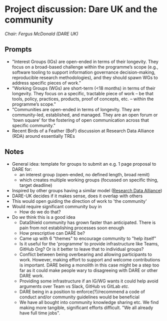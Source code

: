 # Project discussion: Dare UK and the community

_Chair: Fergus McDonald (DARE UK)_

## Prompts

- "Interest Groups (IGs) are open-ended in terms of their longevity. They focus on a broad-based challenge within the programme’s scope (e.g., software tooling to support information governance decision-making, reproducible research methodologies), and they should spawn WGs to address specific pieces of work."
- "Working Groups (WGs) are short-term (<18 months) in terms of their longevity. They focus on a specific, tractable piece of work – be that tools, policy, practices, products, proof of concepts, etc. – within the programme’s scope."
- "Communities are open-ended in terms of longevity. They are community-led, established, and managed. They are an open forum or 'town square' for the fostering of open communication across that specific community."
- Recent Birds of a Feather (BoF) discussion at Research Data Alliance (RDA) around essentially TREs

## Notes

- General idea: template for groups to submit an e.g. 1 page proposal to DARE for:
  - an interest group (open-ended, no defined length, broad remit)
  - which creates multiple working groups (focussed on specific thing, target deadline)
- Inspired by other groups having a similar model ([Research Data Alliance](https://rd-alliance.org))
- DARE-UK decides if it makes sense, does it overlap with others
- This would open guiding the direction of work to 'the community'
- Would require significant community buy in
  - How do we do that?
- Do _we_ think this is a good idea
  - DataShield community has grown faster than anticipated. There is pain from not establishing processes soon enough
  - How prescriptive can DARE be?
  - Came up with 6 "themes" to encourage community to "help itself"
  - Is it useful for the 'programme' to provide infrastructure like Teams, GitHub Org? Or is it better to leave that to individual groups?
  - Conflict between being overbearing and allowing participants to work. However, making effort to support and welcome contributions is important. DARE being a monolith in this case might be a step too far as it could make people wary to disagreeing with DARE or other DARE work.
  - Providing some infrastructure if an IG/WG wants it could help avoid arguments over Team vs Slack, GitHub vs GitLab _etc._
  - DARE being in a position to enforce(?)/recommend a code of conduct and/or community guidelines would be beneficial
  - We have all bought into community knowledge sharing etc. We find making more tangible, significant efforts difficult. "We all already have full time jobs".
